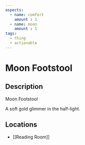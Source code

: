 ```yaml
---
aspects: 
  - name: comfort
    amount : 1
  - name: moon
    amount : 1
tags:
  - thing
  - actionable
---
```


# Moon Footstool

## Description
Moon Footstool

A soft gold glimmer in the half-light.
## Locations
- [[Reading Room]]